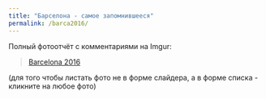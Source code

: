 ```yaml
---
title: "Барселона - самое запомнившееся"
permalink: /barca2016/
---
```


Полный фотоотчёт с комментариями на Imgur:

<blockquote class="imgur-embed-pub" lang="en" data-id="a/5gWC2et"><a href="//imgur.com/5gWC2et">Barcelona 2016</a></blockquote><script async src="//s.imgur.com/min/embed.js" charset="utf-8"></script>

(для того чтобы листать фото не в форме слайдера, а в форме списка - кликните на любое фото)
